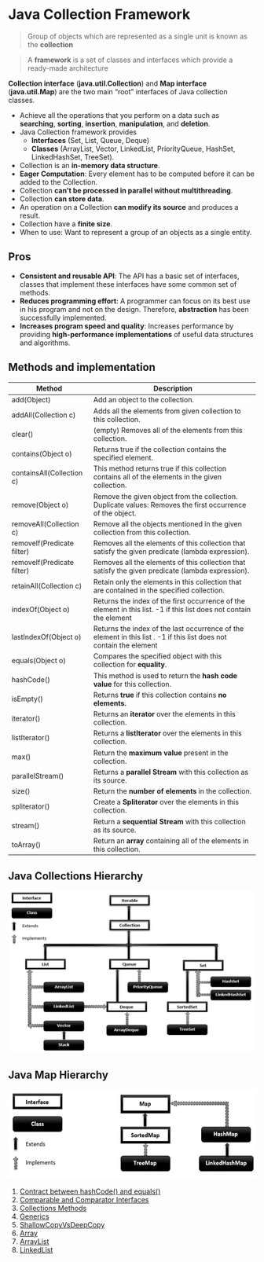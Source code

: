 # Java Collection Framework

> Group of objects which are represented as a single unit is known as the **collection** 

> A **framework** is a set of classes and interfaces which provide a ready-made architecture

**Collection interface** (**java.util.Collection**) and **Map interface** (**java.util.Map**) are the two main “root” interfaces of Java collection classes.

* Achieve all the operations that you perform on a data such as **searching**, **sorting**, **insertion**, **manipulation**, and **deletion**.
* Java Collection framework provides 
  * **Interfaces** (Set, List, Queue, Deque) 
  * **Classes** (ArrayList, Vector, LinkedList, PriorityQueue, HashSet, LinkedHashSet, TreeSet).
* Collection is an **in-memory data structure**.
* **Eager Computation**: Every element has to be computed before it can be added to the Collection.
* Collection **can’t be processed in parallel without multithreading**.
* Collection **can store data**.
* An operation on a Collection **can modify its source** and produces a result.
* Collection have a **finite size**.
* When to use: Want to represent a group of an objects as a single entity.

## Pros
* **Consistent and reusable API**: The API has a basic set of interfaces, classes  that implement these interfaces have some common set of methods.
* **Reduces programming effort**: A programmer can focus on its best use in his program and not on the design. Therefore, **abstraction** has been successfully implemented.
* **Increases program speed and quality**: Increases performance by providing **high-performance implementations** of useful data structures and algorithms.

## Methods and implementation

| **Method**                 | **Description**                                                                                                     |
|----------------------------|---------------------------------------------------------------------------------------------------------------------|
| add(Object)                | Add an object to the collection.                                                                                    |
| addAll(Collection c)       | Adds all the elements from given collection to this collection.                                                     |
| clear()                    | (empty) Removes all of the elements from this collection.                                                           |
| contains(Object o)         | Returns true if the collection contains the specified element.                                                      |
| containsAll(Collection c)  | This method returns true if this collection contains all of the elements in the given collection.                   |
| remove(Object o)           | Remove the given object from the collection. Duplicate values: Removes the first occurrence of the object.          |
| removeAll(Collection c)    | Remove all the objects mentioned in the given collection from this collection.                                      |
| removeIf(Predicate filter) | Removes all the elements of this collection that satisfy the given predicate (lambda expression).                   |
| removeIf(Predicate filter) | Removes all the elements of this collection that satisfy the given predicate (lambda expression).                   |
| retainAll(Collection c)    | Retain only the elements in this collection that are contained in the specified collection.                         |
| indexOf(Object o)          | Returns the index of the first occurrence of the element in this list. -1 if this list does not contain the element |
| lastIndexOf(Object o)      | Returns the index of the last occurrence of the element in this list . -1 if this list does not contain the element |                                                                                                                      |
| equals(Object o)           | Compares the specified object with this collection for **equality**.                                                |
| hashCode()                 | This method is used to return the **hash code value** for this collection.                                          |
| isEmpty()                  | Returns **true** if this collection contains **no elements.**                                                       |
| iterator()                 | Returns an **iterator** over the elements in this collection.                                                       |
| listIterator()             | Returns a **listIterator** over the elements in this collection.                                                    |
| max()                      | Return the **maximum value** present in the collection.                                                             |
| parallelStream()           | Returns a **parallel Stream** with this collection as its source.                                                   |
| size()                     | Return the **number of elements** in the collection.                                                                |
| spliterator()              | Create a **Spliterator** over the elements in this collection.                                                      |
| stream()                   | Return a **sequential Stream** with this collection as its source.                                                  |
| toArray()                  | Return an **array** containing all of the elements in this collection.                                              |

## Java Collections Hierarchy
![img](/src/document/images/collection_interface.png)

## Java Map Hierarchy
![img](/src/document/images/map_interface.png)

1. [Contract between hashCode() and equals()](src/document/md/contract_between_hashCode_and_equals.md)
2. [Comparable and Comparator Interfaces](src/document/md/Comparable_Comparator_Interfaces.md)
3. [Collections Methods](src/document/md/Collections_Method.md)
4. [Generics](src/document/md/Generics.md)
5. [ShallowCopyVsDeepCopy](src/document/md/ShallowCopyVsDeepCopy.md)
6. [Array](src/document/md/array.md)
7. [ArrayList](src/document/md/arraylist.md)
8. [LinkedList](src/document/md/linkedlist.md)
